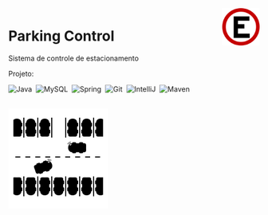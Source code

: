 
<img src="img/placa-estacionamento.png" align="right" width="75"/>

# Parking Control
Sistema de controle de estacionamento 

Projeto: 

![Java](https://img.shields.io/badge/Java-D33833?style=for-the-badge&logo=openjdk&logoColor=black)&nbsp;
![MySQL](https://img.shields.io/badge/MariaDB-01529E?style=for-the-badge&logo=mariadb&logoColor=white)&nbsp;
![Spring](https://img.shields.io/badge/Spring-6DB33F?style=for-the-badge&logo=spring&logoColor=white)&nbsp;
![Git](https://img.shields.io/badge/Git-E34F26?style=for-the-badge&logo=git&logoColor=white)&nbsp;
![IntelliJ](https://img.shields.io/badge/IntelliJ_IDEA-000000.svg?style=for-the-badge&logo=intellij-idea&logoColor=white)&nbsp;
![Maven](https://img.shields.io/badge/Apache%20Maven-C71A36?style=for-the-badge&logo=Apache%20Maven&logoColor=white)&nbsp;
<br>
<br>

<img src="img/parking-spot.png" />
